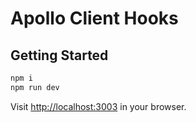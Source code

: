 # Apollo Client Hooks

## Getting Started

```bash
npm i
npm run dev
```

Visit [http://localhost:3003](http://localhost:3003) in your browser.